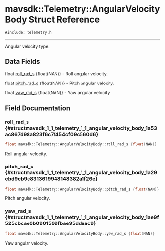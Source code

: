 # mavsdk::Telemetry::AngularVelocityBody Struct Reference
`#include: telemetry.h`

----


Angular velocity type. 


## Data Fields


float [roll_rad_s](#structmavsdk_1_1_telemetry_1_1_angular_velocity_body_1a53ac867d98a823f6c7f454cf09c560d6) {float(NAN)} - Roll angular velocity.

float [pitch_rad_s](#structmavsdk_1_1_telemetry_1_1_angular_velocity_body_1a29cbd9cb9e8313619948148382a1f26e) {float(NAN)} - Pitch angular velocity.

float [yaw_rad_s](#structmavsdk_1_1_telemetry_1_1_angular_velocity_body_1ae9f525cbcae6b0901599fbae95ddaac9) {float(NAN)} - Yaw angular velocity.


## Field Documentation


### roll_rad_s {#structmavsdk_1_1_telemetry_1_1_angular_velocity_body_1a53ac867d98a823f6c7f454cf09c560d6}

```cpp
float mavsdk::Telemetry::AngularVelocityBody::roll_rad_s {float(NAN)}
```


Roll angular velocity.


### pitch_rad_s {#structmavsdk_1_1_telemetry_1_1_angular_velocity_body_1a29cbd9cb9e8313619948148382a1f26e}

```cpp
float mavsdk::Telemetry::AngularVelocityBody::pitch_rad_s {float(NAN)}
```


Pitch angular velocity.


### yaw_rad_s {#structmavsdk_1_1_telemetry_1_1_angular_velocity_body_1ae9f525cbcae6b0901599fbae95ddaac9}

```cpp
float mavsdk::Telemetry::AngularVelocityBody::yaw_rad_s {float(NAN)}
```


Yaw angular velocity.

